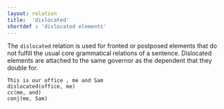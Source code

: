 ```yaml
---
layout: relation
title:  'dislocated'
shortdef : 'dislocated elements'
---
```


The `dislocated` relation is used for fronted or postposed elements
that do not fulfill the usual core grammatical relations of a
sentence. Dislocated elements are attached to the same governor as the dependent that they double for.

~~~ sdparse
This is our office , me and Sam
dislocated(office, me)
cc(me, and)
conj(me, Sam)
~~~
